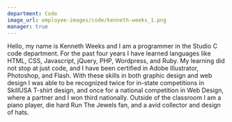 ```yaml
---
department: Code
image_url: employee-images/code/kenneth-weeks_1.png
manager: true
---
```

Hello, my name is Kenneth Weeks and I am a programmer in the Studio C code department. For the past four years I have learned languages like HTML, CSS, Javascript, jQuery, PHP, Wordpress, and Ruby. My learning did not stop at just code, and I have been certified in Adobe Illustrator, Photoshop, and Flash. With these skills in both graphic design and web design I was able to be recognized twice for in-state competitions in SkillUSA T-shirt design, and once for a national competition in Web Design, where a partner and I won third nationally. Outside of the classroom I am a piano player, die hard Run The Jewels fan, and a avid collector and design of hats.
